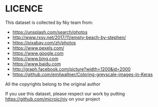 LICENCE
====
This dataset is collected by Niy team from:

* https://unsplash.com/search/photos
* http://www.rxsy.net/2017/11/empty-beach-by-stephen/
* https://pixabay.com/zh/photos
* https://www.pexels.com/
* https://www.google.com
* https://www.bing.com
* https://www.baidu.com
* http://graph.facebook.com/picture?width=1200&id=2000
* https://github.com/emilwallner/Coloring-greyscale-images-in-Keras

All the copyrights belong to the original author

If you use this dataset, please respect our work by putting https://github.com/microic/niy on your project